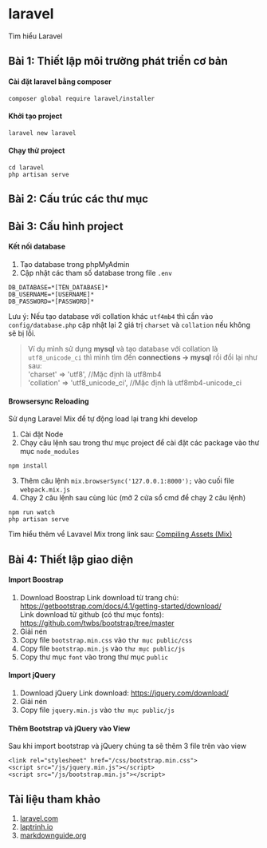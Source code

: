 # laravel
Tìm hiểu Laravel

## Bài 1: Thiết lập môi trường phát triển cơ bản

#### Cài đặt laravel bằng composer
```
composer global require laravel/installer
```

#### Khởi tạo project
```
laravel new laravel
```

#### Chạy thử project
```
cd laravel
php artisan serve
```

## Bài 2: Cấu trúc các thư mục

## Bài 3: Cấu hình project

#### Kết nối database
1. Tạo database trong phpMyAdmin
2. Cập nhật các tham số database trong file `.env`
```
DB_DATABASE=*[TÊN_DATABASE]*
DB_USERNAME=*[USERNAME]*
DB_PASSWORD=*[PASSWORD]*
```

Lưu ý: Nếu tạo database với collation khác `utf4mb4` thì cần vào `config/database.php` cập nhật lại 2 giá trị `charset` và `collation` nếu không sẽ bị lỗi.
> Ví dụ mình sử dụng **mysql** và tạo database với collation là `utf8_unicode_ci` thì mình tìm đến **connections -> mysql** rồi đổi lại như sau:<br/>
> 'charset' => 'utf8',                  //Mặc định là utf8mb4 <br/>
> 'collation' => 'utf8_unicode_ci',     //Mặc định là utf8mb4-unicode_ci <br/>

#### Browsersync Reloading
Sử dụng Laravel Mix để tự động load lại trang khi develop

1. Cài đặt Node
2. Chạy câu lệnh sau trong thư mục project để cài đặt các package vào thư mục `node_modules`
```
npm install
```
3. Thêm câu lệnh `mix.browserSync('127.0.0.1:8000');` vào cuối file `webpack.mix.js`
4. Chạy 2 câu lệnh sau cùng lúc (mở 2 cửa sổ cmd để chạy 2 câu lệnh)
```
npm run watch
php artisan serve
```

Tìm hiểu thêm về Lavavel Mix trong link sau: [Compiling Assets (Mix)](https://laravel.com/docs/5.7/mix)

## Bài 4: Thiết lập giao diện

#### Import Boostrap
1. Download Boostrap
Link download từ trang chủ: https://getbootstrap.com/docs/4.1/getting-started/download/ <br/>
Link download từ github (có thư mục fonts): https://github.com/twbs/bootstrap/tree/master
2. Giải nén
3. Copy file `bootstrap.min.css` vào `thư mục public/css`
3. Copy file `bootstrap.min.js` vào `thư mục public/js`
4. Copy thư mục `font` vào trong thư mục `public`

#### Import jQuery
1. Download jQuery
Link download: https://jquery.com/download/
2. Giải nén
3. Copy file `jquery.min.js` vào `thư mục public/js`

#### Thêm Bootstrap và jQuery vào View
Sau khi import bootstrap và jQuery chúng ta sẽ thêm 3 file trên vào view
```
<link rel="stylesheet" href="/css/bootstrap.min.css">
<script src="/js/jquery.min.js"></script>
<script src="/js/bootstrap.min.js"></script>
```

## Tài liệu tham khảo
1. [laravel.com](https://laravel.com/docs/)
2. [laptrinh.io](https://laptrinh.io/videos/thiet-lap-moi-truong-phat-trien-co-ban-WqFwveGxaK4)
3. [markdownguide.org](https://www.markdownguide.org/basic-syntax/)